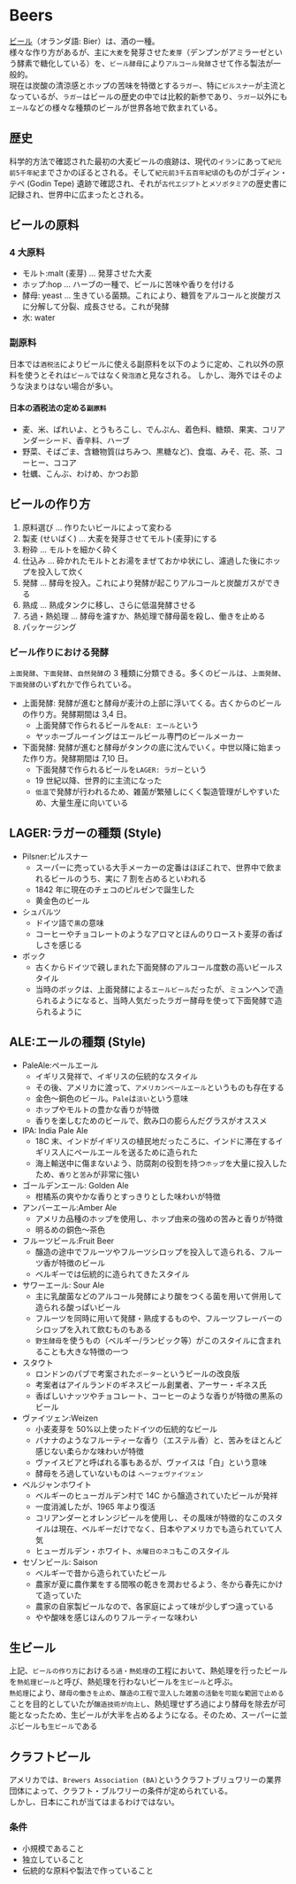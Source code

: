 # Beers

[ビール](https://ja.wikipedia.org/wiki/%E3%83%93%E3%83%BC%E3%83%AB)（オランダ語: Bier）は、酒の一種。  
様々な作り方があるが、主に`大麦`を発芽させた`麦芽`（デンプンがアミラーゼという酵素で糖化している）を、`ビール酵母`により`アルコール発酵`させて作る製法が一般的。  
現在は炭酸の清涼感とホップの苦味を特徴とする`ラガー`、特に`ピルスナー`が主流となっているが、`ラガー`はビールの歴史の中では比較的新参であり、`ラガー`以外にも`エール`などの様々な種類のビールが世界各地で飲まれている。

## 歴史

科学的方法で確認された最初の大麦ビールの痕跡は、現代の`イラン`にあって`紀元前5千年紀`までさかのぼるとされる。そして`紀元前3千五百年紀頃`のものがゴディン・テペ (Godin Tepe) 遺跡で確認され、それが`古代エジプト`と`メソポタミア`の歴史書に記録され、世界中に広まったとされる。

## ビールの原料

### 4 大原料

- モルト:malt (麦芽) ... 発芽させた大麦
- ホップ:hop ... ハーブの一種で、ビールに苦味や香りを付ける
- 酵母: yeast ... 生きている菌類。これにより、糖質をアルコールと炭酸ガスに分解して分裂、成長させる。これが発酵
- 水: water

### 副原料

日本では`酒税法`によりビールに使える副原料を以下のように定め、これ以外の原料を使うとそれは`ビール`ではなく`発泡酒`と見なされる。
しかし、海外ではそのような決まりはない場合が多い。

#### 日本の酒税法の定める`副原料`

- 麦、米、ばれいよ、とうもろこし、でんぷん、着色料、糖類、果実、コリアンダーシード、香辛料、ハーブ
- 野菜、そばごま、含糖物質(はちみつ、黒糖など)、食塩、みそ、花、茶、コーヒー、ココア
- 牡蠣、こんぶ、わけめ、かつお節

## ビールの作り方

1. 原料選び ... 作りたいビールによって変わる
2. 製麦 (せいばく) ... 大麦を発芽させてモルト(麦芽)にする
3. 粉砕 ... モルトを細かく砕く
4. 仕込み ... 砕かれたモルトとお湯をまぜておかゆ状にし、濾過した後にホップを投入して炊く
5. 発酵 ... 酵母を投入。これにより発酵が起こりアルコールと炭酸ガスができる
6. 熟成 ... 熟成タンクに移し、さらに低温発酵させる
7. ろ過・熱処理 ... 酵母を濾すか、熱処理で酵母菌を殺し、働きを止める
8. パッケージング

### ビール作りにおける発酵

`上面発酵`、`下面発酵`、`自然発酵`の 3 種類に分類できる。多くのビールは、`上面発酵`、`下面発酵`のいずれかで作られている。

- 上面発酵: 発酵が進むと酵母が麦汁の上部に浮いてくる。古くからのビールの作り方。発酵期間は 3,4 日。
  - 上面発酵で作られるビールを`ALE: エール`という
  - ヤッホーブルーイングはエールビール専門のビールメーカー
- 下面発酵: 発酵が進むと酵母がタンクの底に沈んでいく。中世以降に始まった作り方。発酵期間は 7,10 日。
  - 下面発酵で作られるビールを`LAGER: ラガー`という
  - 19 世紀以降、世界的に主流になった
  - `低温`で発酵が行われるため、雑菌が繁殖しにくく製造管理がしやすいため、大量生産に向いている

## LAGER:ラガーの種類 (Style)

- Pilsner:ピルスナー
  - スーパーに売っている大手メーカーの定番はほぼこれで、世界中で飲まれるビールのうち、実に 7 割を占めるといわれる
  - 1842 年に現在のチェコのピルゼンで誕生した
  - 黄金色のビール
- シュバルツ
  - ドイツ語で`黒`の意味
  - コーヒーやチョコレートのようなアロマとほんのりロースト麦芽の香ばしさを感じる
- ボック
  - 古くからドイツで親しまれた下面発酵のアルコール度数の高いビールスタイル
  - 当時のボックは、上面発酵による`エールビール`だったが、ミュンヘンで造られるようになると、当時人気だったラガー酵母を使って下面発酵で造られるように

## ALE:エールの種類 (Style)

- PaleAle:ペールエール
  - イギリス発祥で、イギリスの伝統的なスタイル
  - その後、アメリカに渡って、`アメリカンペールエール`というものも存在する
  - 金色〜銅色のビール。`Pale`は`淡い`という意味
  - ホップやモルトの豊かな香りが特徴
  - 香りを楽しむためのビールで、飲み口の膨らんだグラスがオススメ
- IPA: India Pale Ale
  - 18C 末、インドがイギリスの植民地だったころに、インドに滞在するイギリス人にペールエールを送るために造られた
  - 海上輸送中に傷まないよう、防腐剤の役割を持つ`ホップ`を大量に投入したため、`香り`と`苦み`が非常に強い
- ゴールデンエール: Golden Ale
  - 柑橘系の爽やかな香りとすっきりとした味わいが特徴
- アンバーエール:Amber Ale
  - アメリカ品種のホップを使用し、ホップ由来の強めの苦みと香りが特徴
  - 明るめの銅色～茶色
- フルーツビール:Fruit Beer
  - 醸造の途中でフルーツやフルーツシロップを投入して造られる、フルーツ香が特徴のビール
  - ベルギーでは伝統的に造られてきたスタイル
- サワーエール: Sour Ale
  - 主に乳酸菌などのアルコール発酵により酸をつくる菌を用いて併用して造られる酸っぱいビール
  - フルーツを同時に用いて発酵・熟成するものや、フルーツフレーバーのシロップを入れて飲むものもある
  - `野生酵母`を使うもの（ベルギー/ランビック等）がこのスタイルに含まれることも大きな特徴の一つ
- スタウト
  - ロンドンのパブで考案された`ポーター`というビールの改良版
  - 考案者はアイルランドのギネスビール創業者、アーサー・ギネス氏
  - 香ばしいナッツやチョコレート、コーヒーのような香りが特徴の黒系のビール
- ヴァイツェン:Weizen
  - 小麦麦芽を 50%以上使ったドイツの伝統的なビール
  - バナナのようなフルーティーな香り（エステル香）と、苦みをほとんど感じない柔らかな味わいが特徴
  - ヴァイスビアと呼ばれる事もあるが、ヴァイスは「白」という意味
  - 酵母をろ過していないものは `ヘーフェヴァイツェン`
- ベルジャンホワイト
  - ベルギーのヒューガルデン村で 14C から醸造されていたビールが発祥
  - 一度消滅したが、1965 年より復活
  - コリアンダーとオレンジピールを使用し、その風味が特徴的なこのスタイルは現在、ベルギーだけでなく、日本やアメリカでも造られていて人気
  - ヒューガルデン・ホワイト、`水曜日のネコ`もこのスタイル
- セゾンビール: Saison
  - ベルギーで昔から造られていたビール
  - 農家が夏に農作業をする間喉の乾きを潤おせるよう、冬から春先にかけて造っていた
  - 農家の自家製ビールなので、各家庭によって味が少しずつ違っている
  - やや酸味を感じほんのりフルーティーな味わい

## 生ビール

上記、`ビールの作り方`における`ろ過・熱処理`の工程において、熱処理を行ったビールを`熱処理ビール`と呼び、熱処理を行わないビールを`生ビール`と呼ぶ。  
`熱処理`により、`酵母の働きを止め`、`醸造の工程で混入した雑菌の活動を可能な範囲で止める`ことを目的としていたが`醸造技術が向上し`、熱処理せずろ過により酵母を除去が可能となったため、生ビールが大半を占めるようになる。そのため、スーパーに並ぶビールも`生ビール`である

## クラフトビール

アメリカでは、`Brewers Association (BA)`というクラフトブリュワリーの業界団体によって、クラフト・ブルワリーの条件が定められている。  
しかし、日本にこれが当てはまるわけではない。

### 条件

- 小規模であること
- 独立していること
- 伝統的な原料や製法で作っていること
